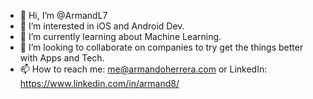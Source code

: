 - 👋 Hi, I’m @ArmandL7
- 👀 I’m interested in iOS and Android Dev.
- 🌱 I’m currently learning about Machine Learning.
- 💞️ I’m looking to collaborate on companies to try get the things better with Apps and Tech. 
- 📫 How to reach me: me@armandoherrera.com or LinkedIn: https://www.linkedin.com/in/armand8/ 


